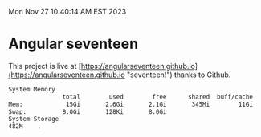 Mon Nov 27 10:40:14 AM EST 2023

# Angular seventeen


This project is live at [https://angularseventeen.github.io](https://angularseventeen.github.io "seventeen!") thanks to Github.

```bash
System Memory
               total        used        free      shared  buff/cache   available
Mem:            15Gi       2.6Gi       2.1Gi       345Mi        11Gi        12Gi
Swap:          8.0Gi       128Ki       8.0Gi
System Storage
482M	.
```
```bash
